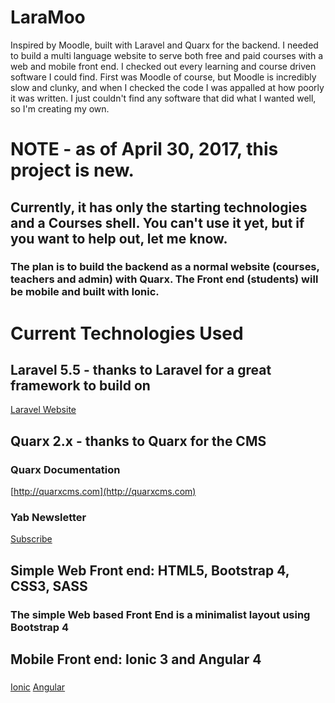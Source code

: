 # LaraMoo
Inspired by Moodle, built with Laravel and Quarx for the backend.
 I needed to build a multi language website to serve both free and paid courses with a web and mobile front end.
 I checked out every learning and course driven software I could find. 
 First was Moodle of course, but Moodle is incredibly slow and clunky, and when I checked the code I was appalled at how poorly it was written. 
 I just couldn't find any software that did what I wanted well, so I'm creating my own.     
 
# NOTE - as of April 30, 2017, this project is new.
## Currently, it has only the starting technologies and a Courses shell. You can't use it yet, but if you want to help out, let me know.   
### The plan is to build the backend as a normal website (courses, teachers and admin) with Quarx. The Front end (students) will be mobile and built with Ionic.

# Current Technologies Used
## Laravel 5.5 - thanks to Laravel for a great framework to build on
[Laravel Website](http://laravel.com)


## Quarx 2.x - thanks to Quarx for the CMS 
### Quarx Documentation
[http://quarxcms.com](http://quarxcms.com)

### Yab Newsletter
[Subscribe](http://eepurl.com/ck7dSv)

## Simple Web Front end: HTML5, Bootstrap 4, CSS3, SASS 
### The simple Web based Front End is a minimalist layout using Bootstrap 4


## Mobile Front end: Ionic 3 and Angular 4
###
[Ionic](http://ionicframework.com) 
[Angular](http://angular.io)